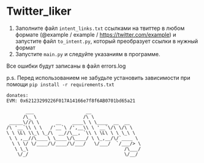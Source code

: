 # Twitter_liker
1. Заполните файл ```intent_links.txt``` ссылками на твиттер в любом формате (@example / example / https://twitter.com/example) и запустите файл ```to_intent.py```, который преобразует ссылки в нужный формат
2. Запустите ```main.py``` и следуйте указаниям в программе.

Все ошибки будут записаны в файл errors.log

p.s. Перед использованием не забудьте установить зависимости при помощи ```pip install -r requirements.txt```

```
donates: 
EVM: 0x62123299226F017A14166e7f8f6AB0701bd65a21

       ___                   __                  
      /\_ \                 /\ \                 
 _____\//\ \      __    ____\ \ \____  __  __    
/\ '__`\\ \ \   /'__`\ /',__\\ \ '__`\/\ \/\ \   
\ \ \L\ \\_\ \_/\  __//\__, `\\ \ \L\ \ \ \_\ \  
 \ \ ,__//\____\ \____\/\____/ \ \_,__/\/`____ \ 
  \ \ \/ \/____/\/____/\/___/   \/___/  `/___/> \
   \ \_\                                   /\___/
    \/_/                                   \/__/
```
